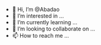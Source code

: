 - 👋 Hi, I’m @Abadao
- 👀 I’m interested in ...
- 🌱 I’m currently learning ...
- 💞️ I’m looking to collaborate on ...
- 📫 How to reach me ...

<!---
Abadao/Abadao is a ✨ special ✨ repository because its `README.md` (this file) appears on your GitHub profile.
You can click the Preview link to take a look at your changes.
--->
